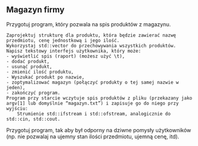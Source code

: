 ## Magazyn firmy

Przygotuj program, który pozwala na spis produktów z magazynu.

    Zaprojektuj strukturę dla produktu, która będzie zawierać nazwę przedmiotu, cenę jednostkową i jego ilość.
    Wykorzystaj std::vector do przechowywania wszystkich produktów.
    Napisz tekstowy interfejs użytkownika, który może:
    - wyświetlić spis (raport) (możesz użyć \t),
    - dodać produkt,
    - usunąć produkt,
    - zmienić ilość produktu,
    - Wyszukać produkt po nazwie,
    - zoptymalizować magazyn (połączyć produkty o tej samej nazwie w jeden),
    - zakończyć program.
    Program przy starcie wczytuje spis produktów z pliku (przekazany jako argv[1] lub domyślnie “magazyn.txt”) i zapisuje go do niego przy wyjściu:
        Strumienie std::ifstream i std::ofstream, analogicznie do std::cin, std::cout.

Przygotuj program, tak aby był odporny na dziwne pomysły użytkowników (np. nie pozwalaj na ujemny stan ilości przedmiotu, ujemną cenę, itd).
